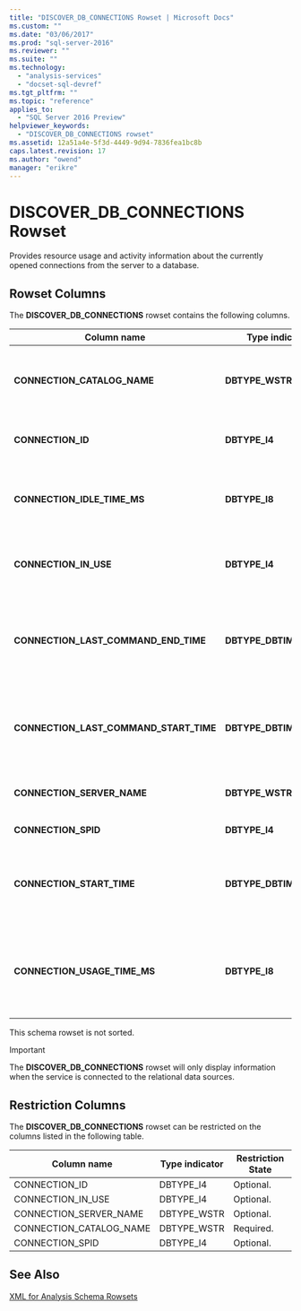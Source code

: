 ```yaml
---
title: "DISCOVER_DB_CONNECTIONS Rowset | Microsoft Docs"
ms.custom: ""
ms.date: "03/06/2017"
ms.prod: "sql-server-2016"
ms.reviewer: ""
ms.suite: ""
ms.technology: 
  - "analysis-services"
  - "docset-sql-devref"
ms.tgt_pltfrm: ""
ms.topic: "reference"
applies_to: 
  - "SQL Server 2016 Preview"
helpviewer_keywords: 
  - "DISCOVER_DB_CONNECTIONS rowset"
ms.assetid: 12a51a4e-5f3d-4449-9d94-7836fea1bc8b
caps.latest.revision: 17
ms.author: "owend"
manager: "erikre"
---
```

# DISCOVER_DB_CONNECTIONS Rowset
  Provides resource usage and activity information about the currently opened connections from the server to a database.  
  
## Rowset Columns  
 The **DISCOVER_DB_CONNECTIONS** rowset contains the following columns.  
  
|Column name|Type indicator|Length|Description|  
|-----------------|--------------------|------------|-----------------|  
|**CONNECTION_CATALOG_NAME**|**DBTYPE_WSTR**||The database name of the currently connected database.|  
|**CONNECTION_ID**|**DBTYPE_I4**||A unique number that identifies the connection.|  
|**CONNECTION_IDLE_TIME_MS**|**DBTYPE_I8**||The idle time, in milliseconds, since the start of the connection.|  
|**CONNECTION_IN_USE**|**DBTYPE_I4**||indicates whether the connection is active (1) or idle (0).|  
|**CONNECTION_LAST_COMMAND_END_TIME**|**DBTYPE_DBTIMESTAMP**||The server UTC date and time when the last command finished its execution.|  
|**CONNECTION_LAST_COMMAND_START_TIME**|**DBTYPE_DBTIMESTAMP**||The server UTC date and time when he last command initiated its execution.|  
|**CONNECTION_SERVER_NAME**|**DBTYPE_WSTR**||The name of the currently connected server.|  
|**CONNECTION_SPID**|**DBTYPE_I4**||The session ID.|  
|**CONNECTION_START_TIME**|**DBTYPE_DBTIMESTAMP**||The server UTC date and time when the connection was initiated.|  
|**CONNECTION_USAGE_TIME_MS**|**DBTYPE_I8**||The connection active time, in milliseconds, since the start of the connection.|  
  
 This schema rowset is not sorted.  
  
> [!IMPORTANT]  
>  The **DISCOVER_DB_CONNECTIONS** rowset will only display information when the service is connected to the relational data sources.  
  
## Restriction Columns  
 The **DISCOVER_DB_CONNECTIONS** rowset can be restricted on the columns listed in the following table.  
  
|Column name|Type indicator|Restriction State|  
|-----------------|--------------------|-----------------------|  
|CONNECTION_ID|DBTYPE_I4|Optional.|  
|CONNECTION_IN_USE|DBTYPE_I4|Optional.|  
|CONNECTION_SERVER_NAME|DBTYPE_WSTR|Optional.|  
|CONNECTION_CATALOG_NAME|DBTYPE_WSTR|Required.|  
|CONNECTION_SPID|DBTYPE_I4|Optional.|  
  
## See Also  
 [XML for Analysis Schema Rowsets](../../../analysis-services/schema-rowsets/xml/xml-for-analysis-schema-rowsets.md)  
  
  